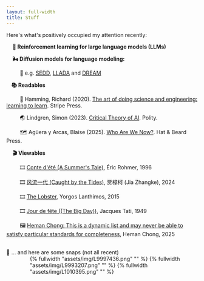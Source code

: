 ```yaml
---
layout: full-width
title: Stuff
---
```


Here's what's positively occupied my attention recently:

<!-- ######################################### -->
<strong>&nbsp;&nbsp;&nbsp;&nbsp; 🔁 Reinforcement learning for large language models (LLMs)</strong>

<!-- ######################################### -->
<strong>&nbsp;&nbsp;&nbsp;&nbsp; 🌬️ Diffusion models for language modeling: </strong>

&nbsp;&nbsp;&nbsp;&nbsp;&nbsp;&nbsp;&nbsp;&nbsp; 💾 e.g. [SEDD](https://arxiv.org/html/2310.16834v2), [LLADA](https://arxiv.org/abs/2502.09992) and [DREAM](https://hkunlp.github.io/blog/2025/dream)

<!-- ######################################### -->
<strong>&nbsp;&nbsp;&nbsp;&nbsp;📚 Readables</strong>

&nbsp;&nbsp;&nbsp;&nbsp;&nbsp;&nbsp;&nbsp;&nbsp; 👷 Hamming, Richard (2020). [The art of doing science and engineering: learning to learn](https://press.stripe.com/the-art-of-doing-science-and-engineering). Stripe Press.

&nbsp;&nbsp;&nbsp;&nbsp;&nbsp;&nbsp;&nbsp;&nbsp; 🌏 Lindgren, Simon (2023). [Critical Theory of AI](https://www.wiley.com/en-us/Critical+Theory+of+AI-p-9781509555789). Polity.

&nbsp;&nbsp;&nbsp;&nbsp;&nbsp;&nbsp;&nbsp;&nbsp; 🗺️ Agüera y Arcas, Blaise (2025). [Who Are We Now?](https://whoarewenow.net). Hat & Beard Press.

<!-- &nbsp;&nbsp;&nbsp;&nbsp;&nbsp;&nbsp;&nbsp;&nbsp; ❓ [Theory of Questions](https://brill.com/display/title/30545), Anna Brożek, 2011, Brill  -->

<!-- &nbsp;&nbsp;&nbsp;&nbsp;&nbsp;&nbsp;&nbsp;&nbsp; ❓ [Reason and Inquiry: The Erotetic Theory](https://academic.oup.com/book/45443), Philipp Koralus, 2022, Oxford University Press -->

<!-- ######################################### -->
<strong>&nbsp;&nbsp;&nbsp;&nbsp; 🎬 Viewables </strong>

&nbsp;&nbsp;&nbsp;&nbsp;&nbsp;&nbsp;&nbsp;&nbsp; 🎞️ [Conte d'été (A Summer's Tale)](https://www.imdb.com/title/tt0115940), Éric Rohmer, 1996 

&nbsp;&nbsp;&nbsp;&nbsp;&nbsp;&nbsp;&nbsp;&nbsp; 🎞️ [风流一代 (Caught by the Tides)](https://www.imdb.com/title/tt27958252), 贾樟柯 (Jia Zhangke), 2024

&nbsp;&nbsp;&nbsp;&nbsp;&nbsp;&nbsp;&nbsp;&nbsp; 🎞️ [The Lobster](https://www.imdb.com/title/tt3464902), Yorgos Lanthimos, 2015

&nbsp;&nbsp;&nbsp;&nbsp;&nbsp;&nbsp;&nbsp;&nbsp; 🎞️ [Jour de fête ((The Big Day))](https://www.imdb.com/title/tt0040497), Jacques Tati, 1949

&nbsp;&nbsp;&nbsp;&nbsp;&nbsp;&nbsp;&nbsp;&nbsp; 🖼️ [Heman Chong: This is a dynamic list and may never be able to satisfy particular standards for completeness](https://www.singaporeartmuseum.sg/art-events/exhibitions/heman-chong), Heman Chong, 2025

<!-- ######################################### -->
<br/> 
📸 ... and here are some snaps (not all recent)

<br/> 

<div style="margin-left: 7ch;">
{% fullwidth "assets/img/L9997436.png" "" %}
{% fullwidth "assets/img/L9993207.png" "" %}
{% fullwidth "assets/img/L1010395.png" "" %}
</div>
